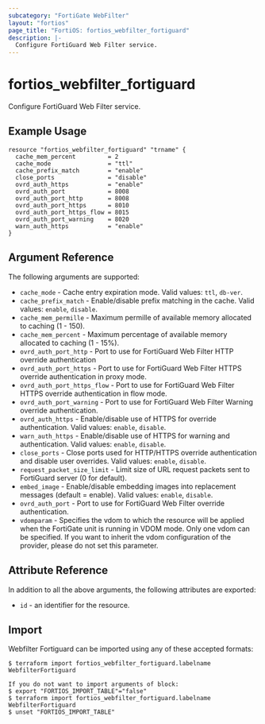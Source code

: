 ```yaml
---
subcategory: "FortiGate WebFilter"
layout: "fortios"
page_title: "FortiOS: fortios_webfilter_fortiguard"
description: |-
  Configure FortiGuard Web Filter service.
---
```


# fortios_webfilter_fortiguard
Configure FortiGuard Web Filter service.

## Example Usage

```hcl
resource "fortios_webfilter_fortiguard" "trname" {
  cache_mem_percent         = 2
  cache_mode                = "ttl"
  cache_prefix_match        = "enable"
  close_ports               = "disable"
  ovrd_auth_https           = "enable"
  ovrd_auth_port            = 8008
  ovrd_auth_port_http       = 8008
  ovrd_auth_port_https      = 8010
  ovrd_auth_port_https_flow = 8015
  ovrd_auth_port_warning    = 8020
  warn_auth_https           = "enable"
}
```

## Argument Reference

The following arguments are supported:

* `cache_mode` - Cache entry expiration mode. Valid values: `ttl`, `db-ver`.
* `cache_prefix_match` - Enable/disable prefix matching in the cache. Valid values: `enable`, `disable`.
* `cache_mem_permille` - Maximum permille of available memory allocated to caching (1 - 150).
* `cache_mem_percent` - Maximum percentage of available memory allocated to caching (1 - 15%).
* `ovrd_auth_port_http` - Port to use for FortiGuard Web Filter HTTP override authentication
* `ovrd_auth_port_https` - Port to use for FortiGuard Web Filter HTTPS override authentication in proxy mode.
* `ovrd_auth_port_https_flow` - Port to use for FortiGuard Web Filter HTTPS override authentication in flow mode.
* `ovrd_auth_port_warning` - Port to use for FortiGuard Web Filter Warning override authentication.
* `ovrd_auth_https` - Enable/disable use of HTTPS for override authentication. Valid values: `enable`, `disable`.
* `warn_auth_https` - Enable/disable use of HTTPS for warning and authentication. Valid values: `enable`, `disable`.
* `close_ports` - Close ports used for HTTP/HTTPS override authentication and disable user overrides. Valid values: `enable`, `disable`.
* `request_packet_size_limit` - Limit size of URL request packets sent to FortiGuard server (0 for default).
* `embed_image` - Enable/disable embedding images into replacement messages (default = enable). Valid values: `enable`, `disable`.
* `ovrd_auth_port` - Port to use for FortiGuard Web Filter override authentication.
* `vdomparam` - Specifies the vdom to which the resource will be applied when the FortiGate unit is running in VDOM mode. Only one vdom can be specified. If you want to inherit the vdom configuration of the provider, please do not set this parameter.


## Attribute Reference

In addition to all the above arguments, the following attributes are exported:
* `id` - an identifier for the resource.

## Import

Webfilter Fortiguard can be imported using any of these accepted formats:
```
$ terraform import fortios_webfilter_fortiguard.labelname WebfilterFortiguard

If you do not want to import arguments of block:
$ export "FORTIOS_IMPORT_TABLE"="false"
$ terraform import fortios_webfilter_fortiguard.labelname WebfilterFortiguard
$ unset "FORTIOS_IMPORT_TABLE"
```
